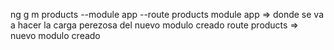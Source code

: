 ng g m products --module app --route products
module app => donde se va a hacer la carga perezosa del nuevo modulo creado
route products => nuevo modulo creado